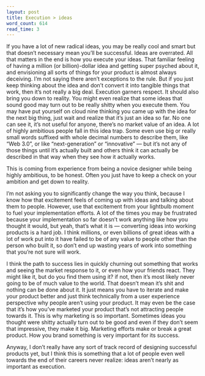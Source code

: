 ```yaml
---
layout: post
title: Execution > ideas
word_count: 614
read_time: 3
---
```


If you have a lot of new radical ideas, you may be really cool and smart but that doesn’t necessary mean you’ll be successful. Ideas are overrated. All that matters in the end is how you execute your ideas. That familiar feeling of having a million (or billion)-dollar idea and getting super psyched about it, and envisioning all sorts of things for your product is almost always deceiving. I’m not saying there aren’t exceptions to the rule. But if you just keep thinking about the idea and don’t convert it into tangible things that work, then it’s not really a big deal. Execution garners respect. It should also bring you down to reality. You might even realize that some ideas that sound good may turn out to be really shitty when you execute them. You may have put yourself on cloud nine thinking you came up with the idea for the next big thing, just wait and realize that it’s just an idea so far. No one can see it, it’s not useful for anyone, there’s no market value of an idea. A lot of highly ambitious people fall in this idea trap. Some even use big or really small words suffixed with whole decimal numbers to describe them, like “Web 3.0”, or like “next-generation” or “innovative” — but it’s not any of those things until it’s actually built and others think it can actually be described in that way when they see how it actually works.

This is coming from experience from being a novice designer while being highly ambitious, to be honest. Often you just have to keep a check on your ambition and get down to reality.

I’m not asking you to significantly change the way you think, because I know how that excitement feels of coming up with ideas and talking about them to people. However, use that excitement from your lightbulb moment to fuel your implementation efforts. A lot of the times you may be frustrated because your implementation so far doesn’t work anything like how you thought it would, but yeah, that’s what it is — converting ideas into working products is a hard job. I think millions, or even billions of great ideas with a lot of work put into it have failed to be of any value to people other than the person who built it, so don’t end up wasting years of work into something that you’re not sure will work.

I think the path to success lies in quickly churning out something that works and seeing the market response to it, or even how your friends react. They might like it, but do you find them using it? if not, then it’s most likely never going to be of much value to the world. That doesn’t mean it’s shit and nothing can be done about it. It just means you have to iterate and make your product better and just think technically from a user experience perspective why people aren’t using your product. It may even be the case that it’s how you’ve marketed your product that’s not attracting people towards it. This is why marketing is so important. Sometimes ideas you thought were shitty actually turn out to be good and even if they don’t seem that impressive, they make it big. Marketing efforts make or break a great product. How you brand something is very important for its success.

Anyway, I don’t really have any sort of track record of designing successful products yet, but I think this is something that a lot of people even well towards the end of their careers never realize: ideas aren’t nearly as important as execution.